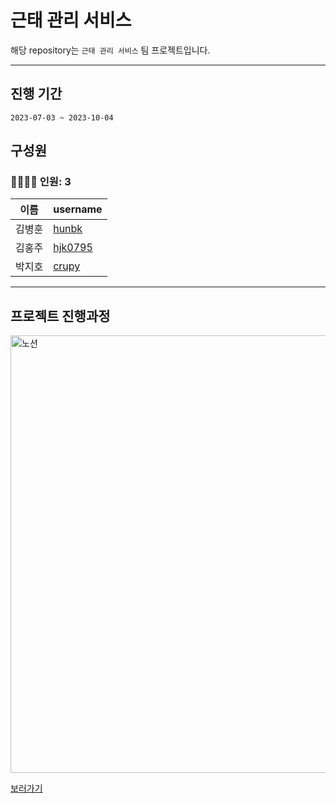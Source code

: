 # 근태 관리 서비스

해당 repository는 `근태 관리 서비스` 팀 프로젝트입니다.   

---

## 진행 기간
```
2023-07-03 ~ 2023-10-04
```

## 구성원
### 👨‍👩‍👧‍👦 인원: 3
|이름|username|
|---|---|
| 김병훈 | [hunbk](https://github.com/hunbk) |
| 김홍주 | [hjk0795](https://github.com/hjk0795) |
| 박지호 | [crupy](https://github.com/crupy) |

---

## 프로젝트 진행과정
<img width="700" alt="노션" src="https://github.com/crupy/AlgorithmCode/assets/84119178/6539619e-befd-4d65-8e01-8f67808355a2">

[보러가기](https://www.notion.so/6-75193b244a6d47799d7131be9cd63c5d)
